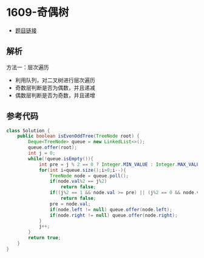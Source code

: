 # 1609-奇偶树

- [题目链接](https://leetcode-cn.com/problems/even-odd-tree/)

## 解析

方法一：层次遍历
- 利用队列，对二叉树进行层次遍历
- 奇数层判断是否为偶数，并且递减
- 偶数层判断是否为奇数，并且递增

## 参考代码
```Java
class Solution {
    public boolean isEvenOddTree(TreeNode root) {
        Deque<TreeNode> queue = new LinkedList<>();
        queue.offer(root);
        int j = 0;
        while(!queue.isEmpty()){
            int pre = j % 2 == 0 ? Integer.MIN_VALUE : Integer.MAX_VALUE;
            for(int i=queue.size();i>0;i--){
                TreeNode node = queue.poll();
                if(node.val%2 == j%2)
                    return false;
                if((j%2 == 1 && node.val >= pre) || (j%2 == 0 && node.val <= pre))
                    return false;
                pre = node.val;
                if(node.left != null) queue.offer(node.left);
                if(node.right != null) queue.offer(node.right);
            }
            j++;
        }
        return true;
    }
}
```
